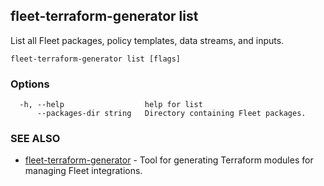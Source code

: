 ## fleet-terraform-generator list

List all Fleet packages, policy templates, data streams, and inputs.

```
fleet-terraform-generator list [flags]
```

### Options

```
  -h, --help                  help for list
      --packages-dir string   Directory containing Fleet packages.
```

### SEE ALSO

* [fleet-terraform-generator](fleet-terraform-generator.md)	 - Tool for generating Terraform modules for managing Fleet integrations.


